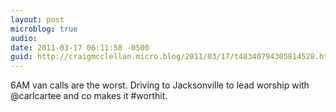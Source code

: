 ```yaml
---
layout: post
microblog: true
audio: 
date: 2011-03-17 06:11:58 -0500
guid: http://craigmcclellan.micro.blog/2011/03/17/t48340794305814528.html
---
```

6AM van calls are the worst. Driving to Jacksonville to lead worship with @carlcartee and co makes it #worthit.
